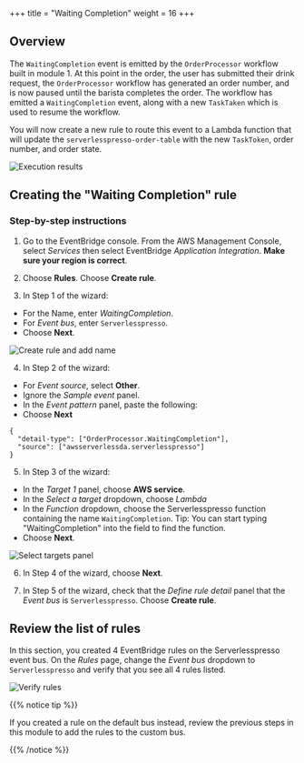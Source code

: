 +++
title = "Waiting Completion"
weight = 16
+++
## Overview

The `WaitingCompletion` event is emitted by the `OrderProcessor` workflow built in module 1. At this point in the order, the user has submitted their drink request, the `OrderProcessor` workflow has generated an order number, and is now paused until the barista completes the order. The workflow has emitted a `WaitingCompletion` event, along with a new `TaskTaken` which is used to resume the workflow.

You will now create a new rule to route this event to a Lambda function that will update the `serverlesspresso-order-table` with the new `TaskToken`, order number, and order state.

![Execution results](../images/se-mod2-WaitingCompletion1.png)

## Creating the "Waiting Completion" rule

### Step-by-step instructions ##

1. Go to the EventBridge console. From the AWS Management Console, select *Services* then select EventBridge  *Application Integration*. **Make sure your region is correct**.

2. Choose **Rules**. Choose **Create rule**.

3. In Step 1 of the wizard:
- For the Name, enter *WaitingCompletion*.
- For *Event bus*, enter `Serverlesspresso`.
- Choose **Next**.

![Create rule and add name](../images/se-mod2-waitCompletion-step1.png)

4. In Step 2 of the wizard:
- For *Event source*, select **Other**.
- Ignore the *Sample event* panel.
- In the *Event pattern* panel, paste the following:
- Choose **Next**

```
{
  "detail-type": ["OrderProcessor.WaitingCompletion"],
  "source": ["awsserverlessda.serverlesspresso"]
}
```

5. In Step 3 of the wizard:
- In the *Target 1* panel, choose **AWS service**.
- In the *Select a target* dropdown, choose *Lambda*
- In the *Function* dropdown, choose the Serverlesspresso function containing the name `WaitingCompletion`. Tip: You can start typing "WaitingCompletion" into the field to find the function.
- Choose **Next**.

![Select targets panel](../images/se-mod2-waitCompletion-step3.png)

6. In Step 4 of the wizard, choose **Next**.

7. In Step 5 of the wizard, check that the *Define rule detail* panel that the *Event bus* is `Serverlesspresso`. Choose **Create rule**.

## Review the list of rules

In this section, you created 4 EventBridge rules on the Serverlesspresso event bus. On the *Rules* page, change the *Event bus* dropdown to `Serverlesspresso` and verify that you see all 4 rules listed.

![Verify rules](../images/se-mod2-verifyRules.png)

{{% notice tip %}}

If you created a rule on the default bus instead, review the previous steps in this module to add the rules to the custom bus.

{{% /notice %}}